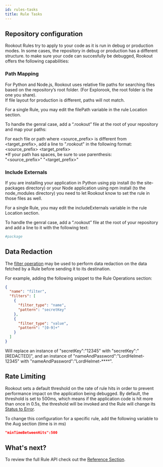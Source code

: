 ```yaml
---
id: rules-tasks
title: Rule Tasks
---
```


## Repository configuration

Rookout Rules try to apply to your code as it is run in debug or production modes.
In some cases, the repository in debug or production has a different structure.
to make sure your code can succesfully be debugged, Rookout offers the following capabilities:

### Path Mapping

For Python and Node.js, Rookout uses relative file paths for searching files based on the repository’s root folder. (For Explorook, the root folder is the one you share).  
If file layout for production is different, paths will not match.  

For a single Rule, you may edit the filePath variable in the rule Location section.

To handle the genral case, add a “.rookout” file at the root of your repository and map your paths:  

  For each file or path where <source_prefix> is different from <target_prefix>, add a line to ".rookout" in the following format:  
  <source_prefix> <target_prefix>  
  *If your path has spaces, be sure to use parenthesis:  
  "<source_prefix>" "<target_prefix>" 


### Include Externals

If you are installing your application in Python using pip install (to the site-packages directory) or your Node application using npm install (to the node_modules directory) you need to let Rookout know to set the rule in those files as well.

For a single Rule, you may edit the includeExternals variable in the rule Location section.

To handle the genral case, add a “.rookout” file at the root of your repository and add a line to it with the following text:
```python 
#package
```

## Data Redaction

The [filter operation](rules-operations.md) may be used to perform data redaction on the data fetched by a Rule before sending it to its destination.  

For example, adding the following snippet to the Rule Operations section:
```json
{
  "name": "filter",
  "filters": [
    {
      "filter_type": "name",
      "pattern": "secretKey"
    },
    {
      "filter_type": "value",
      "pattern": "[0-9]+"
    }
  ]
}
```

Will replace an instance of "secretKey":"12345" with "secretKey":"[REDACTED]", and an instance of "nameAndPassword":"LordHelmet-12345" with "nameAndPassword":"LordHelmet-****".

## Rate Limiting

Rookout sets a default threshold on the rate of rule hits in order to prevent performance impact on the application being debugged.
By default, the threshold is set to 500ms, which means if the application code is hit more than once in 0.5s, the threshold will be invoked and the Rule will change its [Status to Error](rules-intro-troubleshooting.md).

To change this configuration for a specific rule, add the following variable to the Aug section (time is in ms)
```json
"minTimeBetweenHits":500
```

## What's next?

To review the full Rule API check out the [Reference Section](rules-index.md).
